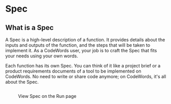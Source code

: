# Spec

## What is a Spec

A Spec is a high-level description of a function. It provides details about the inputs and outputs of the function, and the steps that will be taken to implement it. As a CodeWords user, your job is to craft the Spec that fits your needs using your own words.

Each function has its own Spec. You can think of it like a project brief or a product requirements documents of a tool to be implemented on CodeWords. No need to write or share code anymore; on CodeWords, it's all about the Spec.

<figure><img src="../../.gitbook/assets/codewords-run-demo-spec-20241213-1080p.gif" alt=""><figcaption><p>View Spec on the Run page</p></figcaption></figure>

